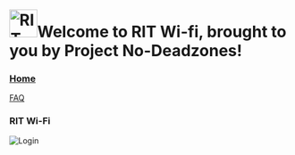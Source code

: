 # <a><img src="https://user-images.githubusercontent.com/69938027/99356802-cae31b80-2878-11eb-8877-af476a9b3638.png" alt="RIT Wi-fi" width="50" height="50" style="margin-bottom:5px">Welcome to RIT Wi-fi, brought to you by Project No-Deadzones!</a>
### [Home](https://theabso.github.io/no-deadzones/)
[FAQ](https://theabso.github.io/no-deadzones/FAQ)




### RIT Wi-Fi
<img src="login_button.png" alt="Login">

